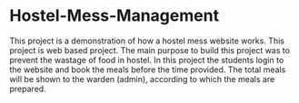 # Hostel-Mess-Management
This project is a demonstration of how a hostel mess website works. This project is web based project. The main purpose to build this project was to prevent the wastage of food in hostel. In this project the students login to the website and book the meals before the time provided. The total meals will be shown to the warden (admin), according to which the meals are prepared.
